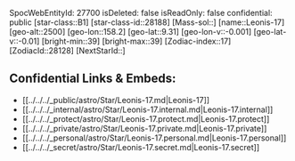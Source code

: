 ﻿---
location: [9.31,158.2,2500]
type: Station
tags:
- astro/Star

---
SpocWebEntityId: 27700
isDeleted: false
isReadOnly: false
confidential: public
[star-class::B1]
[star-class-id::28188]
[Mass-sol::]
[name::Leonis-17]
[geo-alt::2500]
[geo-lon::158.2]
[geo-lat::9.31]
[geo-lon-v::-0.001]
[geo-lat-v::-0.01]
[bright-min::39]
[bright-max::39]
[Zodiac-index::17]
[ZodiacId::28128]
[NextStarId::]



## Confidential Links & Embeds: 
- [[../../../_public/astro/Star/Leonis-17.md|Leonis-17]] 
- [[../../../_internal/astro/Star/Leonis-17.internal.md|Leonis-17.internal]] 
- [[../../../_protect/astro/Star/Leonis-17.protect.md|Leonis-17.protect]] 
- [[../../../_private/astro/Star/Leonis-17.private.md|Leonis-17.private]] 
- [[../../../_personal/astro/Star/Leonis-17.personal.md|Leonis-17.personal]] 
- [[../../../_secret/astro/Star/Leonis-17.secret.md|Leonis-17.secret]]

